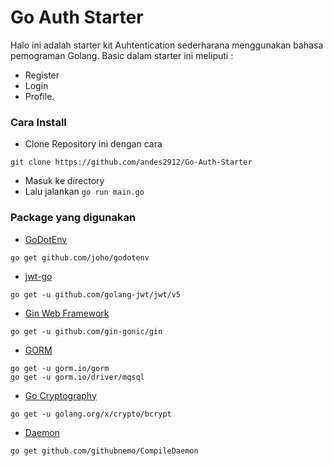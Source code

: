 # Go Auth Starter
Halo ini adalah starter kit Auhtentication sederharana menggunakan bahasa pemograman Golang. Basic dalam starter ini meliputi : 
- Register 
- Login
- Profile.

### Cara Install
- Clone Repository ini dengan cara
```
git clone https://github.com/andes2912/Go-Auth-Starter
```
- Masuk ke directory
- Lalu jalankan ``` go run main.go ```

### Package yang digunakan
- [GoDotEnv](https://github.com/joho/godotenv)
``` 
go get github.com/joho/godotenv
```

- [jwt-go](https://github.com/golang-jwt/jwt)
```
go get -u github.com/golang-jwt/jwt/v5
```

- [Gin Web Framework](https://gin-gonic.com/)
```
go get -u github.com/gin-gonic/gin
```

- [GORM](https://gorm.io/)
```
go get -u gorm.io/gorm
go get -u gorm.io/driver/mqsql
```
- [Go Cryptography](https://pkg.go.dev/golang.org/x/crypto#section-readme)
```
go get -u golang.org/x/crypto/bcrypt
```

- [Daemon](https://github.com/githubnemo/CompileDaemon)
```
go get github.com/githubnemo/CompileDaemon
```
